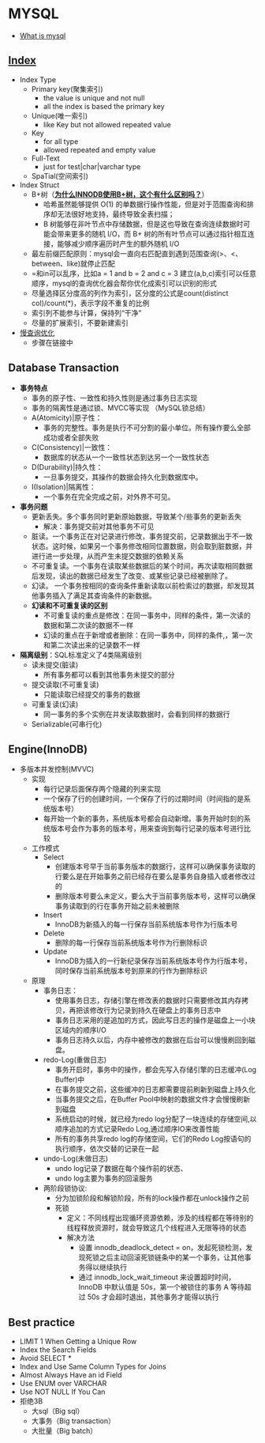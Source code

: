 # MYSQL
- [What is mysql](https://www.mysql.com)

## [Index](https://dev.mysql.com/doc/refman/8.0/en/create-index.html)
- Index Type
   - Primary key(聚集索引)
      - the value is unique and not null
      - all the index is based the primary key
   - Unique(唯一索引)
      - like Key but not allowed repeated value
   - Key
      - for all type
      - allowed repeated and empty value
   - Full-Text
      - just for test|char|varchar type
   - SpaTial(空间索引)
- Index Struct
  - B+树（**[为什么INNODB使用B+树，这个有什么区别吗？](https://draveness.me/whys-the-design-mysql-b-plus-tree/)**）
    - 哈希虽然能够提供 O(1) 的单数据行操作性能，但是对于范围查询和排序却无法很好地支持，最终导致全表扫描；
    - B 树能够在非叶节点中存储数据，但是这也导致在查询连续数据时可能会带来更多的随机 I/O，而 B+ 树的所有叶节点可以通过指针相互连接，能够减少顺序遍历时产生的额外随机 I/O
  - 最左前缀匹配原则：mysql会一直向右匹配直到遇到范围查询(>、<、between、like)就停止匹配
  - =和in可以乱序，比如a = 1 and b = 2 and c = 3 建立(a,b,c)索引可以任意顺序，mysql的查询优化器会帮你优化成索引可以识别的形式
  - 尽量选择区分度高的列作为索引，区分度的公式是count(distinct col)/count(*)，表示字段不重复的比例
  - 索引列不能参与计算，保持列“干净”
  - 尽量的扩展索引，不要新建索引
- [慢查询优化](https://tech.meituan.com/2014/06/30/mysql-index.html)
  - 步骤在链接中
## Database Transaction
- **事务特点**
  - 事务的原子性、一致性和持久性则是通过事务日志实现
  - 事务的隔离性是通过锁、MVCC等实现 （MySQL锁总结）
  - A(Atomicity)|原子性：
    - 事务的完整性。事务是执行不可分割的最小单位。所有操作要么全部成功或者全部失败
  - C(Consistency)|一致性：
    - 数据库的状态从一个一致性状态到达另一个一致性状态
  - D(Durability)|持久性：
    - 一旦事务提交，其操作的数据会持久化到数据库中。
  - I(Isolation)|隔离性：
    - 一个事务在完全完成之前，对外界不可见。
- **事务问题**
  - 更新丢失。多个事务同时更新原始数据，导致某个/些事务的更新丢失
    - 解决：事务提交前对其他事务不可见
  - 脏读。一个事务正在对记录进行修改，事务提交前，记录数据出于不一致状态。这时候，如果另一个事务修改相同位置数据，则会取到脏数据，并进行进一步处理，从而产生未提交数据的依赖关系
  - 不可重复读。一个事务在读取某些数据后的某个时间，再次读取相同数据后发现，读出的数据已经发生了改变、或某些记录已经被删除了。
  - 幻读。 一个事务按相同的查询条件重新读取以前检索过的数据，却发现其他事务插入了满足其查询条件的新数据。
  - **幻读和不可重复读的区别**
    - 不可重复读的重点是修改：在同一事务中，同样的条件，第一次读的数据和第二次读的数据不一样
    - 幻读的重点在于新增或者删除：在同一事务中，同样的条件,，第一次和第二次读出来的记录数不一样
- **隔离级别**：SQL标准定义了4类隔离级别
  - 读未提交(脏读)
    - 所有事务都可以看到其他事务未提交的部分
  - 提交读取(不可重复读)
    - 只能读取已经提交的事务的数据
  - 可重复读(幻读)
    - 同一事务的多个实例在并发读取数据时，会看到同样的数据行
  - Serializable(可串行化)
## Engine(InnoDB)
- 多版本并发控制(MVVC)
  - 实现
    - 每行记录后面保存两个隐藏的列来实现
    - 一个保存了行的创建时间，一个保存了行的过期时间（时间指的是系统版本号）
    - 每开始一个新的事务，系统版本号都会自动新增。事务开始时刻的系统版本号会作为事务的版本号，用来查询到每行记录的版本号进行比较
  - 工作模式
    - Select
      - 创建版本号早于当前事务版本的数据行，这样可以确保事务读取的行要么是在开始事务之前已经存在要么是事务自身插入或者修改过的
      - 删除版本号要么未定义，要么大于当前事务版本号，这样可以确保事务读取到的行在事务开始之前未被删除
    - Insert
      - InnoDB为新插入的每一行保存当前系统版本号作为行版本号
    - Delete
      - 删除的每一行保存当前系统版本号作为行删除标识
    - Update
      - InnoDB为插入的一行新纪录保存当前系统版本号作为行版本号，同时保存当前系统版本号到原来的行作为删除标识
  - 原理
    - 事务日志：
      - 使用事务日志，存储引擎在修改表的数据时只需要修改其内存拷贝，再把该修改行为记录到持久在硬盘上的事务日志中
      - 事务日志采用的是追加的方式，因此写日志的操作是磁盘上一小块区域内的顺序I/O
      - 事务日志持久以后，内存中被修改的数据在后台可以慢慢刷回到磁盘。
    - redo-Log(重做日志)
      - 事务开启时，事务中的操作，都会先写入存储引擎的日志缓冲(Log Buffer)中
      - 在事务提交之前，这些缓冲的日志都需要提前刷新到磁盘上持久化
      - 当事务提交之后，在Buffer Pool中映射的数据文件才会慢慢刷新到磁盘
      - 系统启动的时候，就已经为redo log分配了一块连续的存储空间,以顺序追加的方式记录Redo Log,通过顺序IO来改善性能
      - 所有的事务共享redo log的存储空间，它们的Redo Log按语句的执行顺序，依次交替的记录在一起
    - undo-Log(未做日志)
      - undo log记录了数据在每个操作前的状态、
      - undo log主要为事务的回滚服务
    - 两阶段锁协议:
      - 分为加锁阶段和解锁阶段，所有的lock操作都在unlock操作之前
      - 死锁
        - 定义：不同线程出现循环资源依赖，涉及的线程都在等待别的线程释放资源时，就会导致这几个线程进入无限等待的状态
        - 解决方法
          - 设置 innodb_deadlock_detect = on，发起死锁检测，发现死锁之后主动回滚死锁链条中的某一个事务，让其他事务得以继续执行
          - 通过 innodb_lock_wait_timeout 来设置超时时间，InnoDB 中默认值是 50s，第一个被锁住的事务 A 等待超过 50s 才会超时退出，其他事务才能得以执行
## Best practice
- LIMIT 1 When Getting a Unique Row 
- Index the Search Fields 
- Avoid SELECT * 
- Index and Use Same Column Types for Joins 
- Almost Always Have an id Field  
- Use ENUM over VARCHAR 
- Use NOT NULL If You Can  
- 拒绝3B
  - 大sql（Big sql）
  - 大事务（Big transaction）
  - 大批量（Big batch）
